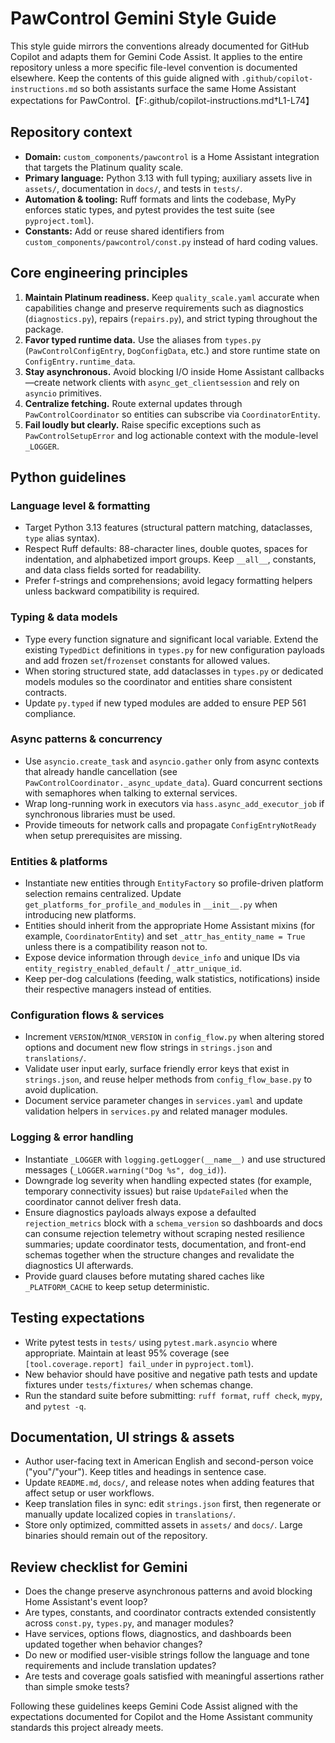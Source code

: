 # PawControl Gemini Style Guide

This style guide mirrors the conventions already documented for GitHub Copilot and adapts them for Gemini Code Assist. It
applies to the entire repository unless a more specific file-level convention is documented elsewhere. Keep the contents of
this guide aligned with `.github/copilot-instructions.md` so both assistants surface the same Home Assistant expectations for
PawControl.【F:.github/copilot-instructions.md†L1-L74】

## Repository context
- **Domain:** `custom_components/pawcontrol` is a Home Assistant integration that targets the Platinum quality scale.
- **Primary language:** Python 3.13 with full typing; auxiliary assets live in `assets/`, documentation in `docs/`, and tests in
  `tests/`.
- **Automation & tooling:** Ruff formats and lints the codebase, MyPy enforces static types, and pytest provides the test suite
  (see `pyproject.toml`).
- **Constants:** Add or reuse shared identifiers from `custom_components/pawcontrol/const.py` instead of hard coding values.

## Core engineering principles
1. **Maintain Platinum readiness.** Keep `quality_scale.yaml` accurate when capabilities change and preserve requirements such as
   diagnostics (`diagnostics.py`), repairs (`repairs.py`), and strict typing throughout the package.
2. **Favor typed runtime data.** Use the aliases from `types.py` (`PawControlConfigEntry`, `DogConfigData`, etc.) and store
   runtime state on `ConfigEntry.runtime_data`.
3. **Stay asynchronous.** Avoid blocking I/O inside Home Assistant callbacks—create network clients with
   `async_get_clientsession` and rely on `asyncio` primitives.
4. **Centralize fetching.** Route external updates through `PawControlCoordinator` so entities can subscribe via
   `CoordinatorEntity`.
5. **Fail loudly but clearly.** Raise specific exceptions such as `PawControlSetupError` and log actionable context with the
   module-level `_LOGGER`.

## Python guidelines
### Language level & formatting
- Target Python 3.13 features (structural pattern matching, dataclasses, `type` alias syntax).
- Respect Ruff defaults: 88-character lines, double quotes, spaces for indentation, and alphabetized import groups. Keep
  `__all__`, constants, and data class fields sorted for readability.
- Prefer f-strings and comprehensions; avoid legacy formatting helpers unless backward compatibility is required.

### Typing & data models
- Type every function signature and significant local variable. Extend the existing `TypedDict` definitions in `types.py` for new
  configuration payloads and add frozen `set`/`frozenset` constants for allowed values.
- When storing structured state, add dataclasses in `types.py` or dedicated models modules so the coordinator and entities share
  consistent contracts.
- Update `py.typed` if new typed modules are added to ensure PEP 561 compliance.

### Async patterns & concurrency
- Use `asyncio.create_task` and `asyncio.gather` only from async contexts that already handle cancellation (see
  `PawControlCoordinator._async_update_data`). Guard concurrent sections with semaphores when talking to external services.
- Wrap long-running work in executors via `hass.async_add_executor_job` if synchronous libraries must be used.
- Provide timeouts for network calls and propagate `ConfigEntryNotReady` when setup prerequisites are missing.

### Entities & platforms
- Instantiate new entities through `EntityFactory` so profile-driven platform selection remains centralized. Update
  `get_platforms_for_profile_and_modules` in `__init__.py` when introducing new platforms.
- Entities should inherit from the appropriate Home Assistant mixins (for example, `CoordinatorEntity`) and set
  `_attr_has_entity_name = True` unless there is a compatibility reason not to.
- Expose device information through `device_info` and unique IDs via `entity_registry_enabled_default` / `_attr_unique_id`.
- Keep per-dog calculations (feeding, walk statistics, notifications) inside their respective managers instead of entities.

### Configuration flows & services
- Increment `VERSION`/`MINOR_VERSION` in `config_flow.py` when altering stored options and document new flow strings in
  `strings.json` and `translations/`.
- Validate user input early, surface friendly error keys that exist in `strings.json`, and reuse helper methods from
  `config_flow_base.py` to avoid duplication.
- Document service parameter changes in `services.yaml` and update validation helpers in `services.py` and related manager
  modules.

### Logging & error handling
- Instantiate `_LOGGER` with `logging.getLogger(__name__)` and use structured messages (`_LOGGER.warning("Dog %s", dog_id)`).
- Downgrade log severity when handling expected states (for example, temporary connectivity issues) but raise `UpdateFailed`
  when the coordinator cannot deliver fresh data.
- Ensure diagnostics payloads always expose a defaulted `rejection_metrics` block
  with a `schema_version` so dashboards and docs can consume rejection telemetry
  without scraping nested resilience summaries; update coordinator tests,
  documentation, and front-end schemas together when the structure changes and
  revalidate the diagnostics UI afterwards.
- Provide guard clauses before mutating shared caches like `_PLATFORM_CACHE` to keep setup deterministic.

## Testing expectations
- Write pytest tests in `tests/` using `pytest.mark.asyncio` where appropriate. Maintain at least 95% coverage (see
  `[tool.coverage.report] fail_under` in `pyproject.toml`).
- New behavior should have positive and negative path tests and update fixtures under `tests/fixtures/` when schemas change.
- Run the standard suite before submitting: `ruff format`, `ruff check`, `mypy`, and `pytest -q`.

## Documentation, UI strings & assets
- Author user-facing text in American English and second-person voice ("you"/"your"). Keep titles and headings in sentence case.
- Update `README.md`, `docs/`, and release notes when adding features that affect setup or user workflows.
- Keep translation files in sync: edit `strings.json` first, then regenerate or manually update localized copies in
  `translations/`.
- Store only optimized, committed assets in `assets/` and `docs/`. Large binaries should remain out of the repository.

## Review checklist for Gemini
- Does the change preserve asynchronous patterns and avoid blocking Home Assistant's event loop?
- Are types, constants, and coordinator contracts extended consistently across `const.py`, `types.py`, and manager modules?
- Have services, options flows, diagnostics, and dashboards been updated together when behavior changes?
- Do new or modified user-visible strings follow the language and tone requirements and include translation updates?
- Are tests and coverage goals satisfied with meaningful assertions rather than simple smoke tests?

Following these guidelines keeps Gemini Code Assist aligned with the expectations documented for Copilot and the Home Assistant
community standards this project already meets.
